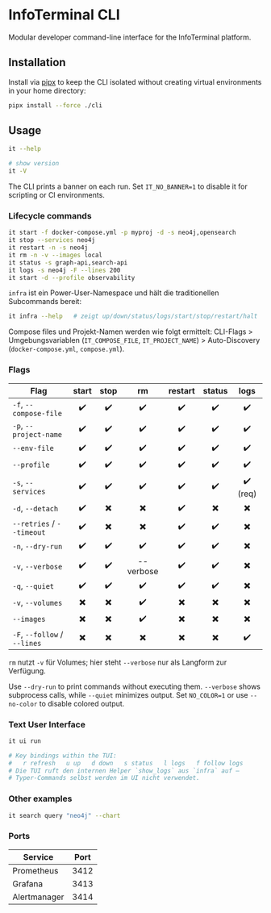 # InfoTerminal CLI

Modular developer command-line interface for the InfoTerminal platform.

## Installation

Install via [pipx](https://pypa.github.io/pipx/) to keep the CLI isolated
without creating virtual environments in your home directory:

```bash
pipx install --force ./cli
```

## Usage

```bash
it --help

# show version
it -V
```

The CLI prints a banner on each run. Set `IT_NO_BANNER=1` to disable it
for scripting or CI environments.

### Lifecycle commands

```bash
it start -f docker-compose.yml -p myproj -d -s neo4j,opensearch
it stop --services neo4j
it restart -n -s neo4j
it rm -n -v --images local
it status -s graph-api,search-api
it logs -s neo4j -F --lines 200
it start -d --profile observability
```

`infra` ist ein Power-User-Namespace und hält die traditionellen
Subcommands bereit:

```bash
it infra --help   # zeigt up/down/status/logs/start/stop/restart/halt
```

Compose files und Projekt-Namen werden wie folgt ermittelt:
CLI-Flags > Umgebungsvariablen (`IT_COMPOSE_FILE`, `IT_PROJECT_NAME`) >
Auto-Discovery (`docker-compose.yml`, `compose.yml`).

### Flags

| Flag                          | start | stop | rm | restart | status | logs |
| ----------------------------- | :---: | :--: | :-:| :-----: | :----: | :--: |
| `-f`, `--compose-file`        |  ✔️   |  ✔️  | ✔️ |   ✔️    |   ✔️   | ✔️ |
| `-p`, `--project-name`        |  ✔️   |  ✔️  | ✔️ |   ✔️    |   ✔️   | ✔️ |
| `--env-file`                  |  ✔️   |  ✔️  | ✔️ |   ✔️    |   ✔️   | ✔️ |
| `--profile`                   |  ✔️   |  ✔️  | ✔️ |   ✔️    |   ✔️   | ✔️ |
| `-s`, `--services`            |  ✔️   |  ✔️  | ✔️ |   ✔️    |   ✔️   | ✔️ (req) |
| `-d`, `--detach`              |  ✔️   |  ✖️  | ✖️ |   ✔️    |   ✖️   | ✖️ |
| `--retries` / `--timeout`     |  ✔️   |  ✖️  | ✖️ |   ✔️    |   ✔️   | ✖️ |
| `-n`, `--dry-run`             |  ✔️   |  ✔️  | ✔️ |   ✔️    |   ✔️   | ✖️ |
| `-v`, `--verbose`             |  ✔️   |  ✔️  | --verbose | ✔️ | ✔️ | ✖️ |
| `-q`, `--quiet`               |  ✔️   |  ✔️  | ✔️ |   ✔️    |   ✔️   | ✖️ |
| `-v`, `--volumes`             |  ✖️   |  ✖️  | ✔️ |   ✖️    |   ✖️   | ✖️ |
| `--images`                    |  ✖️   |  ✖️  | ✔️ |   ✖️    |   ✖️   | ✖️ |
| `-F`, `--follow` / `--lines`  |  ✖️   |  ✖️  | ✖️ |   ✖️    |   ✖️   | ✔️ |

`rm` nutzt `-v` für Volumes; hier steht `--verbose` nur als Langform zur Verfügung.

Use `--dry-run` to print commands without executing them. `--verbose` shows
subprocess calls, while `--quiet` minimizes output. Set `NO_COLOR=1` or use
`--no-color` to disable colored output.

### Text User Interface

```bash
it ui run

# Key bindings within the TUI:
#   r refresh   u up   d down   s status   l logs   f follow logs
# Die TUI ruft den internen Helper `show_logs` aus `infra` auf –
# Typer-Commands selbst werden im UI nicht verwendet.
```

### Other examples

```bash
it search query "neo4j" --chart
```

### Ports

| Service      | Port |
| ------------ | ---- |
| Prometheus   | 3412 |
| Grafana      | 3413 |
| Alertmanager | 3414 |
